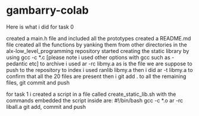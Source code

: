 # gambarry-colab


Here is what i did for task 0

created a main.h file and included all the prototypes
created a README.md file
created all the functions by yanking them from other directories in the alx-low_level_programming repository
started creating the static library by using gcc -c *.c [please note i used other options with gcc such as -pedantic etc]
to archive i used ar -rc libmy.a as is the file we are suppose to push to the repository
to index i used ranlib libmy.a
then i did ar -t libmy.a to confirm that all the 20 files are present
then i git add . to all the remaining files, git commit and push

for task 1
i created a script in a file called create_static_lib.sh with the commands embedded
the script inside are:
#!/bin/bash
gcc -c *.o
ar -rc liball.a
git add, commit and push
